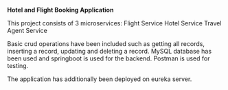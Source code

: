 **Hotel and Flight Booking Application**

 This project consists of 3 microservices:
 Flight Service
 Hotel Service
 Travel Agent Service

 Basic crud operations have been included such as getting all records, inserting a record, updating and deleting a record. 
 MySQL database has been used and springboot is used for the backend. Postman is used for testing. 

 The application has additionally been deployed on eureka server. 
